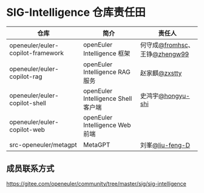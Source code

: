 # SIG-Intelligence 仓库责任田

| 仓库                                       | 简介                   | 责任人                      |
|-------------------------------------------|------------------------|----------------------------|
| openeuler/euler-copilot-framework         | openEuler Intelligence 框架           | 何守成[@fromhsc](https://gitee.com/fromhsc)、王铮[@zhengw99](https://gitee.com/zhengw99) |
| openeuler/euler-copilot-rag               | openEuler Intelligence RAG 服务       | 赵家麒[@zxstty](https://gitee.com/zxstty) |
| openeuler/euler-copilot-shell             | openEuler Intelligence Shell 客户端   | 史鸿宇[@hongyu-shi](https://gitee.com/hongyu-shi) |
| openeuler/euler-copilot-web               | openEuler Intelligence Web 前端       |  |
| src-openeuler/metagpt                     | MetaGPT                | 刘峯[@liu-feng-D](https://gitee.com/liu-feng-D) |

## 成员联系方式
https://gitee.com/openeuler/community/tree/master/sig/sig-intelligence